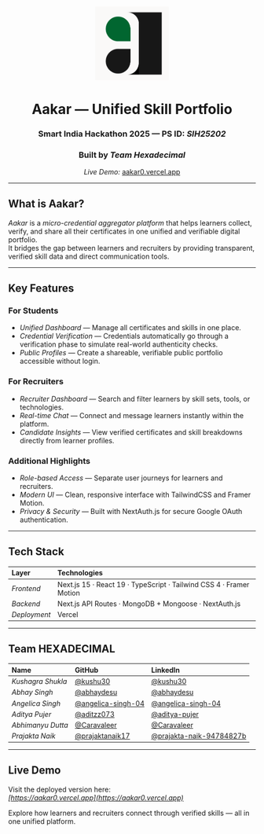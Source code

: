 <div align="center">
  <img src="https://raw.githubusercontent.com/abhaydesu/aakar/main/public/logo2.png" width="150" alt="Aakar Logo" />
  
  # Aakar — Unified Skill Portfolio
  ### Smart India Hackathon 2025 — PS ID: *SIH25202*
  ### Built by *Team Hexadecimal*
  *Live Demo:* [aakar0.vercel.app](https://aakar0.vercel.app)
</div>

---

## What is Aakar?

*Aakar* is a *micro-credential aggregator platform* that helps learners collect, verify, and share all their certificates in one unified and verifiable digital portfolio.  
It bridges the gap between learners and recruiters by providing transparent, verified skill data and direct communication tools.

---

## Key Features

### For Students
- *Unified Dashboard* — Manage all certificates and skills in one place.  
- *Credential Verification* — Credentials automatically go through a verification phase to simulate real-world authenticity checks.  
- *Public Profiles* — Create a shareable, verifiable public portfolio accessible without login.  

### For Recruiters
- *Recruiter Dashboard* — Search and filter learners by skill sets, tools, or technologies.  
- *Real-time Chat* — Connect and message learners instantly within the platform.  
- *Candidate Insights* — View verified certificates and skill breakdowns directly from learner profiles.  

### Additional Highlights
- *Role-based Access* — Separate user journeys for learners and recruiters.  
- *Modern UI* — Clean, responsive interface with TailwindCSS and Framer Motion.  
- *Privacy & Security* — Built with NextAuth.js for secure Google OAuth authentication.  

---

## Tech Stack

| Layer | Technologies |
|:------|:--------------|
| *Frontend* | Next.js 15 · React 19 · TypeScript · Tailwind CSS 4 · Framer Motion |
| *Backend* | Next.js API Routes · MongoDB + Mongoose · NextAuth.js |
| *Deployment* | Vercel |

---

## Team HEXADECIMAL

| Name | GitHub | LinkedIn |
|:------|:--------|:-----------|
| *Kushagra Shukla* | [@kushu30](https://github.com/kushu30) | [@kushu30](https://www.linkedin.com/in/kushu30/) |
| *Abhay Singh* | [@abhaydesu](https://github.com/abhaydesu) | [@abhaydesu](https://www.linkedin.com/in/abhaydesu/) |
| *Angelica Singh* | [@angelica-singh-04](https://github.com/angelica-singh-04) | [@angelica-singh-04](https://www.linkedin.com/in/angelica-singh-960079291/) |
| *Aditya Pujer* | [@aditzz073](https://github.com/aditzz073) | [@aditya-pujer](https://www.linkedin.com/in/aditya-pujer/) |
| *Abhimanyu Dutta* | [@Caravaleer](https://github.com/Caravaleer) | [@Caravaleer](https://github.com/Caravaleer/) |
| *Prajakta Naik* | [@prajaktanaik17](https://github.com/prajaktanaik17) | [@prajakta-naik-94784827b](https://www.linkedin.com/in/prajakta-naik-94784827b/) |

---

## Live Demo

Visit the deployed version here:  
*[https://aakar0.vercel.app](https://aakar0.vercel.app)*

Explore how learners and recruiters connect through verified skills — all in one unified platform.